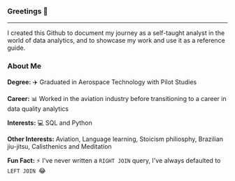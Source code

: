 ### Greetings 👋
____________________

I created this Github to document my journey as a self-taught analyst in the world of data analytics, and to showcase my work and use it as a reference guide.

### About Me

**Degree:** ✈️ Graduated in Aerospace Technology with Pilot Studies

**Career:** 📊 Worked in the aviation industry before transitioning to a career in data quality analytics

**Interests:** 💻 SQL and Python 

**Other Interests:** Aviation, Language learning, Stoicism philiosphy, Brazilian jiu-jitsu, Calisthenics and Meditation

**Fun Fact:** ⚡ I've never written a ```RIGHT JOIN``` query, I've always defaulted to ```LEFT JOIN ```😂


